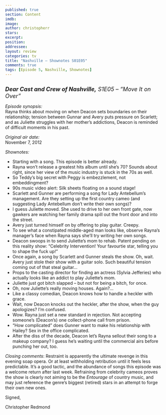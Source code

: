 ```yaml
---
published: true
section: Content
imdb: 
image: 
author: christopherr 
stars: 
excerpt: 
position: 
addressee: 
layout: review
categories: tv
title: "Nashville — Shownotes S01E05"
comments: true
tags: [Episode 5, Nashville, Shownotes]
---
```

<div><p><span class="full-image-block ssNonEditable"><a href="/content/2012/11/12/nashville-shownotes-s01e05.html"><img src="http://static.squarespace.com/static/5005f6bcc4aa41161b33e89e/5329cf1fe4b07c068ebf74de/5329cf1fe4b07c068ebf7709/1352757074813/Nashville%20S1E05.jpg" alt="" /></a></span></p>
<p><span style="font-size:130%;"><strong><em>Dear Cast and Crew of Nashville,</em></strong><em> S1E05 &ndash; &ldquo;Move It on Over&rdquo;</em></span></p>
<p><em>Episode synopsis:</em><br />Rayna thinks about moving on when Deacon sets boundaries on their relationship; tension between Gunnar and Avery puts pressure on Scarlett; and as Juliette struggles with her mother&#8217;s addictions, Deacon is reminded of difficult moments in his past.</p>
<p><em>Original air date:</em><br />November 7, 2012</p>
<p><em>Shownotes:</em></p>
<ul>
<li>Starting with a song. This episode is better already. </li>
<li>Rayna won&rsquo;t release a greatest hits album until she&rsquo;s 70? Sounds about right, since her view of the music industry is stuck in the 70s as well. </li>
<li>So Teddy&rsquo;s big secret with Peggy is embezzlement, not embeddingment? </li>
<li>90s music video alert: Silk sheets floating on a sound stage!</li>
<li>Scarlett and Gunner are performing a song for Lady Antebellum&rsquo;s management. Are they setting up the first country cameo (and suggesting Lady Antebellum don&rsquo;t write their own songs)?</li>
<li>I guess Juliette moved. She used to drive to her own front gate, now gawkers are watching her family drama spill out the front door and into the street. </li>
<li>Avery just turned himself on by offering to play guitar. Creepy.</li>
<li>To see what a constipated middle-aged man looks like, observe Rayna&rsquo;s manager&rsquo;s face when Rayna says she&rsquo;ll try writing her own songs.</li>
<li>Deacon swoops in to send Juliette&rsquo;s mom to rehab. Patent pending on this reality show: &ldquo;Celebrity Intervention! Your favourtie star, telling you to shape the fuck up!&rdquo;</li>
<li>Once again, a song by Scarlett and Gunner steals the show. Oh, wait. Avery just stole their show with a guitar solo. Such beautiful tension coming out of that steal guitar&hellip;</li>
<li>Props to the casting director for finding an actress (Sylvia Jefferies) who actually looks like an addict to play Juliette&rsquo;s mom. </li>
<li>Juliette just got bitch slapped &ndash; but not for being a bitch, for once. </li>
<li>Oh, now Juliette&rsquo;s really moving houses. Again?&#8230;</li>
<li>Like a classy comedian, Deacon knows how to handle a heckler with grace.</li>
<li>Wait, now Deacon knocks out the heckler, after the show, when the guy apologizes? I&rsquo;m confused.</li>
<li>Wow. Rayna just set a new standard in rejection. Not accepting someone&rsquo;s (Deacon&rsquo;s) one collect-phone call from prison. </li>
<li>&ldquo;How complicated&rdquo; does Gunner want to make his relationship with Hailey? Sex in the office complicated. </li>
<li>After the diss of the decade, Deacon let&rsquo;s Rayna sellout their song to a makeup company? I guess he&rsquo;s waiting until the commercial airs before punching her out, too.</li>
</ul>
<p><em>Closing comments</em>: Restraint is apparently the ultimate revenge in this evening soap opera. Or at least withholding retribution until it feels less predictable. It&rsquo;s a good tactic, and the abundance of songs this episode was a welcome return after last week. Refraining from celebrity cameos proves the show is clearly not aiming to be the <em>Entourage</em> of country music, and may just reference the genre&rsquo;s biggest (retired) stars in an attempt to forge their own new ones.&nbsp;</p>
<p>Signed,</p>
<p>Christopher Redmond</p></div>
